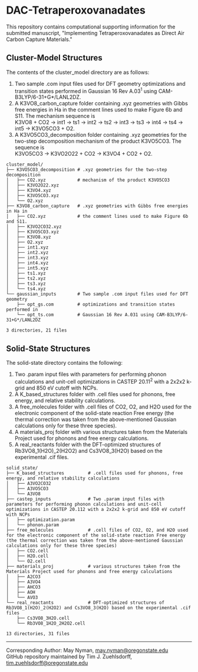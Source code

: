 # DAC-Tetraperoxovanadates
This repository contains computational supporting information for the submitted manuscript, "Implementing Tetraperoxovanadates as Direct Air Carbon Capture Materials."

## Cluster-Model Structures
The contents of the cluster_model directory are as follows:
1. Two sample .com input files used for DFT geometry optimizations and transition states performed in Gaussian 16 Rev A.03<sup>1</sup> using CAM-B3LYP/6-31+G*/LANL2DZ.
2. A K3VO8_carbon_capture folder containing .xyz geometries with Gibbs free energies in Ha in the comment lines used to make Figure 6b and S11. The mechanism sequence is <br>
K3VO8 + CO2 &rarr; int1 &rarr; ts1 &rarr; int2 &rarr; ts2 &rarr; int3 &rarr; ts3 &rarr; int4 &rarr; ts4 &rarr; int5 &rarr; K3VO5CO3 + O2.
3. A K3VO5CO3_decomposition folder containing .xyz geometries for the two-step decomposition mechanism of the product K3VO5CO3. The sequence is <br>
K3VO5CO3 &rarr; K3VO2O22 + CO2 &rarr; K3VO4 + CO2 + O2.

```
cluster_model/
├── K3VO5CO3_decomposition # .xyz geometries for the two-step decomposition 
│   ├── CO2.xyz            # mechanism of the product K3VO5CO3
│   ├── K3VO2O22.xyz
│   ├── K3VO4.xyz
│   ├── K3VO5CO3.xyz
│   └── O2.xyz
├── K3VO8_carbon_capture   # .xyz geometries with Gibbs free energies in Ha in 
│   ├── CO2.xyz            # the comment lines used to make Figure 6b and S11.
│   ├── K3VO2CO32.xyz
│   ├── K3VO5CO3.xyz
│   ├── K3VO8.xyz
│   ├── O2.xyz
│   ├── int1.xyz
│   ├── int2.xyz
│   ├── int3.xyz
│   ├── int4.xyz
│   ├── int5.xyz
│   ├── ts1.xyz
│   ├── ts2.xyz
│   ├── ts3.xyz
│   └── ts4.xyz
└── gaussian_inputs        # Two sample .com input files used for DFT geometry 
    ├── opt_gs.com         # optimizations and transition states performed in 
    └── opt_ts.com         # Gaussian 16 Rev A.031 using CAM-B3LYP/6-31+G*/LANL2DZ

3 directories, 21 files
```

## Solid-State Structures
The solid-state directory contains the following:
1. Two .param input files with parameters for performing phonon calculations and unit-cell optimizations in CASTEP 20.11<sup>2</sup> with a 2x2x2 k-grid and 850 eV cutoff with NCPs.
2. A K_based_structures folder with .cell files used for phonons, free energy, and relative stability calculations.
3. A free_molecules folder with .cell files of CO2, O2, and H2O used for the electronic component of the solid-state reaction Free energy (the thermal correction was taken from the above-mentioned Gaussian calculations only for these three species).
4. A materials_proj folder with various structures taken from the Materials Project used for phonons and free energy calculations.
5. A real_reactants folder with the DFT-optimized structures of Rb3VO8_1(H2O)_2(H2O2) and Cs3VO8_3(H2O) based on the experimental .cif files.

```
solid_state/
├── K_based_structures         # .cell files used for phonons, free energy, and relative stability calculations
│   ├── A3VO2CO32
│   ├── A3VO5CO3
│   └── A3VO8
├── castep_inputs              # Two .param input files with parameters for performing phonon calculations and unit-cell optimizations in CASTEP 20.112 with a 2x2x2 k-grid and 850 eV cutoff with NCPs
│   ├── optimization.param
│   └── phonon.param
├── free_molecules             # .cell files of CO2, O2, and H2O used for the electronic component of the solid-state reaction Free energy (the thermal correction was taken from the above-mentioned Gaussian calculations only for these three species)
│   ├── CO2.cell
│   ├── H2O.cell
│   └── O2.cell
├── materials_proj             # various structures taken from the Materials Project used for phonons and free energy calculations
│   ├── A2CO3
│   ├── A3VO4
│   ├── AHCO3
│   ├── AOH
│   └── AVO3
└── real_reactants             # DFT-optimized structures of Rb3VO8_1(H2O)_2(H2O2) and Cs3VO8_3(H2O) based on the experimental .cif files
    ├── Cs3VO8_3H2O.cell
    └── Rb3VO8_1H2O_2H2O2.cell 

13 directories, 31 files
```

---
Corresponding Author: May Nyman, may.nyman@oregonstate.edu <br>
GitHub repository maintained by Tim J. Zuehlsdorff, tim.zuehlsdorff@oregonstate.edu

